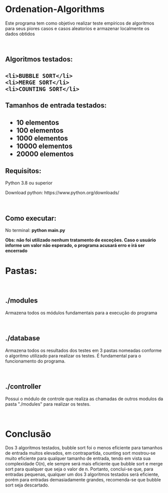 # Ordenation-Algorithms
<p>Este programa tem como objetivo realizar teste empíricos de algoritmos para seus piores casos e casos aleatorios e armazenar localmente os dados obtidos</p>
<br>
<h2>Algoritmos testados:<h2>

    <li>BUBBLE SORT</li>
    <li>MERGE SORT</li>
    <li>COUNTING SORT</li>

<h2>Tamanhos de entrada testados:<h2>
<ul>
    <li>10 elementos</li>
    <li>100 elementos</li>
    <li>1000 elementos</li>
    <li>10000 elementos</li>
    <li>20000 elementos</li>
</ul>
    
<h2>Requisitos:</h2>
<p>Python 3.8 ou superior</p>
<p>Download python: https://www.python.org/downloads/</p>

<br>
<h2>Como executar:</h2>
<p>No terminal:  <strong> python main.py</strong></p>
<p><strong>Obs: não foi utilizado nenhum tratamento de exceções. Caso o usuário informe um valor não esperado, o programa acusará erro e irá ser encerrado</strong>

<br>
<h1>Pastas:</h1>
<br>

<h2>./modules</h2>
<p>Armazena todos os módulos fundamentais para a execução do programa</p>
<br>

<h2>./database</h2>
<p>Armazena todos os resultados dos testes em 3 pastas nomeadas conforme o algoritmo utilizado para realizar os testes. É fundamental para o funcionamento do programa.</p>
<br>

<h2>./controller</h2>
<p>Possui o módulo de controle que realiza as chamadas de outros modulos da pasta "./modules" para realizar os testes.</p>

    
<br>
<h1>Conclusão</h1>
<p>Dos 3 algoritmos testados, bubble sort foi o menos eficiente para tamanhos de entrada muitos elevados, em contrapartida, counting sort mostrou-se muito eficiente para qualquer tamanho de entrada, tendo em vista sua complexidade O(n), ele sempre será mais eficiente que bubble sort e merge sort para qualquer que seja o valor de n. Portanto, conclui-se que, para entradas pequenas, qualquer um dos 3 algoritmos testados será eficiente, porém para entradas demasiadamente grandes, recomenda-se que bubble sort seja descartado.</p>
